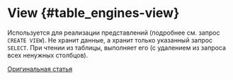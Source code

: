# View {#table_engines-view}

Используется для реализации представлений (подробнее см. запрос `CREATE VIEW`). Не хранит данные, а хранит только указанный запрос `SELECT`. При чтении из таблицы, выполняет его (с удалением из запроса всех ненужных столбцов).

[Оригинальная статья](https://clickhouse.tech/docs/ru/operations/table_engines/view/) <!--hide-->
